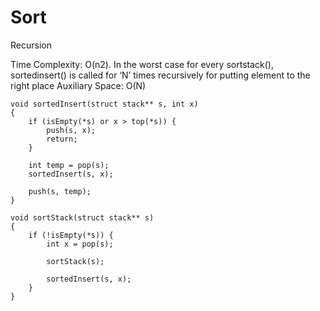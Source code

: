 
# Sort

Recursion

Time Complexity: O(n2). 
In the worst case for every sortstack(), sortedinsert() is called for ‘N’ times recursively for putting element to the right place 
Auxiliary Space: O(N)

```
void sortedInsert(struct stack** s, int x) 
{ 
    if (isEmpty(*s) or x > top(*s)) { 
        push(s, x); 
        return; 
    } 
  
    int temp = pop(s); 
    sortedInsert(s, x); 
  
    push(s, temp); 
} 
  
void sortStack(struct stack** s) 
{ 
    if (!isEmpty(*s)) { 
        int x = pop(s); 
  
        sortStack(s); 
  
        sortedInsert(s, x); 
    } 
} 
```